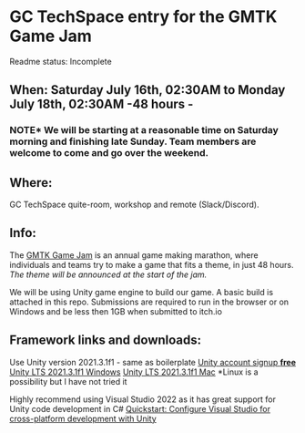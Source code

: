 # GC TechSpace entry for the GMTK Game Jam
Readme status: Incomplete  
## When:  Saturday July 16th, 02:30AM to Monday July 18th, 02:30AM -48 hours -
### NOTE* We will be starting at a reasonable time on Saturday morning and finishing late Sunday.  Team members are welcome to come and go over the weekend.

## Where: 
GC TechSpace quite-room, workshop and remote (Slack/Discord).

## Info:
The [GMTK Game Jam](https://itch.io/jam/gmtk-2021) is an annual game making marathon, where individuals and teams try to make a game that fits a theme, in just 48 hours.
*The theme will be announced at the start of the jam.*

We will be using Unity game engine to build our game. A basic build is attached in this repo.
Submissions are required to run in the browser or on Windows and be less then 1GB when submitted to itch.io

## Framework links and downloads: 
Use Unity version 2021.3.1f1 - same as boilerplate
[Unity account signup **free**](https://store.unity.com/front-page?check_logged_in=1#plans-individual)
[Unity LTS 2021.3.1f1 Windows](https://download.unity3d.com/download_unity/3b70a0754835/UnityDownloadAssistant-2021.3.1f1.exe)
[Unity LTS 2021.3.1f1 Mac](https://download.unity3d.com/download_unity/3b70a0754835/UnityDownloadAssistant-2021.3.1f1.dmg)
*Linux is a possibility but I have not tried it 

Highly recommend using Visual Studio 2022 as it has great support for Unity code development in C# [Quickstart: Configure Visual Studio for cross-platform development with Unity](https://docs.microsoft.com/en-us/visualstudio/gamedev/unity/get-started/getting-started-with-visual-studio-tools-for-unity?pivots=windows)